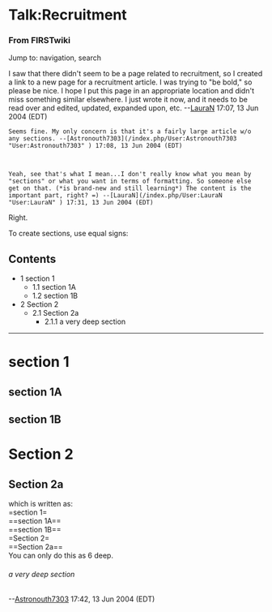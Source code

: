 # Talk:Recruitment

### From FIRSTwiki

Jump to: navigation, search

I saw that there didn't seem to be a page related to recruitment, so I created
a link to a new page for a recruitment article. I was trying to "be bold," so
please be nice. I hope I put this page in an appropriate location and didn't
miss something similar elsewhere. I just wrote it now, and it needs to be read
over and edited, updated, expanded upon, etc.
--[LauraN](/index.php/User:LauraN "User:LauraN" ) 17:07, 13 Jun 2004 (EDT)

    Seems fine. My only concern is that it's a fairly large article w/o any sections. --[Astronouth7303](/index.php/User:Astronouth7303 "User:Astronouth7303" ) 17:08, 13 Jun 2004 (EDT) 

    

    Yeah, see that's what I mean...I don't really know what you mean by "sections" or what you want in terms of formatting. So someone else get on that. (*is brand-new and still learning*) The content is the important part, right? =) --[LauraN](/index.php/User:LauraN "User:LauraN" ) 17:31, 13 Jun 2004 (EDT) 

Right.

To create sections, use equal signs:

## Contents

  * 1 section 1
    * 1.1 section 1A
    * 1.2 section 1B
  * 2 Section 2
    * 2.1 Section 2a
      * 2.1.1 a very deep section  
---  
  

# section 1


## section 1A


## section 1B


# Section 2


## Section 2a

which is written as:  
=section 1=  
==section 1A==  
==section 1B==  
=Section 2=  
==Section 2a==  
You can only do this as 6 deep.


###### a very deep section

\--[Astronouth7303](/index.php/User:Astronouth7303 "User:Astronouth7303" )
17:42, 13 Jun 2004 (EDT)

